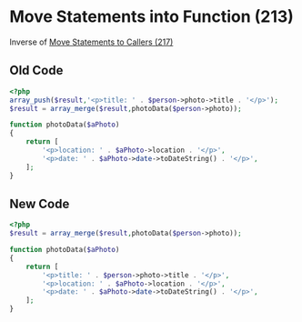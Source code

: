 # Move Statements into Function (213)

Inverse of [Move Statements to Callers (217)](217%20-%20Move%20Statements%20to%20Callers.md)

## Old Code

```php
<?php
array_push($result,'<p>title: ' . $person->photo->title . '</p>');
$result = array_merge($result,photoData($person->photo));

function photoData($aPhoto)
{
    return [
        '<p>location: ' . $aPhoto->location . '</p>',
        '<p>date: ' . $aPhoto->date->toDateString() . '</p>',    
    ];
}
```

## New Code

```php
<?php
$result = array_merge($result,photoData($person->photo));

function photoData($aPhoto)
{
    return [
        '<p>title: ' . $person->photo->title . '</p>',
        '<p>location: ' . $aPhoto->location . '</p>',
        '<p>date: ' . $aPhoto->date->toDateString() . '</p>',    
    ];
}
```